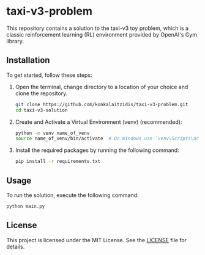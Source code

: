 # taxi-v3-problem
This repository contains a solution to the taxi-v3 toy problem, which is a classic reinforcement learning (RL) environment provided by OpenAI's Gym library.

<!-- Approach: -->

## Installation

To get started, follow these steps:

1. Open the terminal, change directory to a location of your choice and clone the repository.
    ```sh
    git clone https://github.com/konkalaitzidis/taxi-v3-problem.git
    cd taxi-v3-solution
    ```

2. Create and Activate a Virtual Environment (venv) (recommended):
    ```sh
    python -m venv name_of_venv
    source name_of_venv/bin/activate  # On Windows use `venv\Scripts\activate`
    ```

3. Install the required packages by running the following command:
    ```sh
    pip install -r requirements.txt
    ```

## Usage

To run the solution, execute the following command:
```sh
python main.py
```

<!-- ## Testing

To run the tests, execute the following command:
```sh
pytest
``` -->

## License

This project is licensed under the MIT License. See the [LICENSE](LICENSE) file for details.

